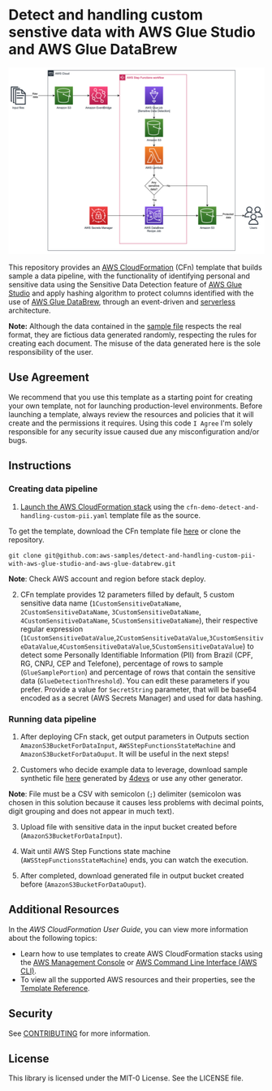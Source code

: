 # Detect and handling custom senstive data with AWS Glue Studio and AWS Glue DataBrew

![alt text](images/sensitive-data-detection-architecture.png "Architecture")

This repository provides an [AWS CloudFormation](https://aws.amazon.com/cloudformation/) (CFn) template that builds sample a data pipeline, with the functionality of identifying personal and sensitive data using the Sensitive Data Detection feature of [AWS Glue Studio](https://docs.aws.amazon.com/glue/latest/ug/what-is-glue-studio.html) and apply hashing algorithm to protect columns identified with the use of [AWS Glue DataBrew](https://aws.amazon.com/glue/features/databrew/), through an event-driven and [serverless](https://aws.amazon.com/serverless/) architecture.

**Note:** Although the data contained in the [sample file](sample-synthetic-PII-ptbr.csv) respects the real format, they are fictious data generated randomly, respecting the rules for creating each document.
The misuse of the data generated here is the sole responsibility of the user.

## Use Agreement

We recommend that you use this template as a starting point for creating your own template, not for launching production-level environments. Before launching a template, always review the resources and policies that it will create and the permissions it requires. Using this code `I Agree` I'm solely responsible for any security issue caused due any misconfiguration and/or bugs.

## Instructions

### Creating data pipeline 

1. <a href="https://console.aws.amazon.com/cloudformation/home?#/stacks/new">Launch the AWS CloudFormation stack</a> using the `cfn-demo-detect-and-handling-custom-pii.yaml` template file as the source.

To get the template, download the CFn template file [here](cfn-demo-detect-and-handling-custom-pii.yaml) or clone the repository.
```
git clone git@github.com:aws-samples/detect-and-handling-custom-pii-with-aws-glue-studio-and-aws-glue-databrew.git
```
**Note**: Check AWS account and region before stack deploy.

2. CFn template provides 12 parameters filled by default, 5 custom sensitive data name (`1CustomSensitiveDataName`, `2CustomSensitiveDataName`, `3CustomSensitiveDataName`,
`4CustomSensitiveDataName`, `5CustomSensitiveDataName`), their respective regular expression (`1CustomSensitiveDataValue`,`2CustomSensitiveDataValue`,`3CustomSensitiveDataValue`,`4CustomSensitiveDataValue`,`5CustomSensitiveDataValue`) to detect some Personally Identifiable Information (PII) from Brazil (CPF, RG, CNPJ, CEP and Telefone), percentage of rows to sample (`GlueSamplePortion`) and percentage of rows that contain the sensitive data (`GlueDetectionThreshold`). You can edit these parameters if you prefer. 
Provide a value for `SecretString` parameter, that will be base64 encoded as a secret (AWS Secrets Manager) and used for data hashing.

### Running data pipeline 

1. After deploying CFn stack, get output parameters in Outputs section `AmazonS3BucketForDataInput`, `AWSStepFunctionsStateMachine` and `AmazonS3BucketForDataOuput`. It will be useful in the next steps!

2. Customers who decide example data to leverage, download sample synthetic file [here](sample-synthetic-PII-ptbr.csv) generated by [4devs](https://www.4devs.com.br/gerador_de_pessoas) or use any other generator.


**Note**: File must be a CSV with semicolon (`;`) delimiter (semicolon was chosen in this solution because it causes less problems with decimal points, digit grouping and does not appear in much text).

3. Upload file with sensitive data in the input bucket created before (`AmazonS3BucketForDataInput`).

4. Wait until AWS Step Functions state machine (`AWSStepFunctionsStateMachine`) ends, you can watch the execution.

5. After completed, download generated file in output bucket created before (`AmazonS3BucketForDataOuput`).


## Additional Resources
In the *AWS CloudFormation User Guide*, you can view more information about the following topics:

- Learn how to use templates to create AWS CloudFormation stacks using the [AWS Management Console](http://docs.aws.amazon.com/AWSCloudFormation/latest/UserGuide/cfn-console-create-stack.html) or [AWS Command Line Interface (AWS CLI)](http://docs.aws.amazon.com/AWSCloudFormation/latest/UserGuide/using-cfn-cli-creating-stack.html).
- To view all the supported AWS resources and their properties, see the [Template Reference](http://docs.aws.amazon.com/AWSCloudFormation/latest/UserGuide/template-reference.html).

## Security

See [CONTRIBUTING](CONTRIBUTING.md#security-issue-notifications) for more information.

## License

This library is licensed under the MIT-0 License. See the LICENSE file.


